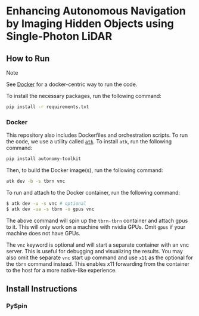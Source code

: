 # Enhancing Autonomous Navigation by Imaging Hidden Objects using Single-Photon LiDAR

## How to Run

> [!NOTE]
> See [Docker](#docker) for a docker-centric way to run the code.

To install the necessary packages, run the following command:

```bash
pip install -r requirements.txt
```

### Docker

This repository also includes Dockerfiles and orchestration scripts. To run the code, we use a utility called [`atk`](https://projects.sbel.org/autonomy-toolkit). To install `atk`, run the following command:

```bash
pip install autonomy-toolkit
```

Then, to build the Docker image(s), run the following command:

```bash
atk dev -b -s tbrn vnc
```

To run and attach to the Docker container, run the following command:

```bash
$ atk dev -u -s vnc # optional
$ atk dev -ua -s tbrn -o gpus vnc
```

The above command will spin up the `tbrn-tbrn` container and attach gpus to it. This will only work on a machine with nvidia GPUs. Omit `gpus` if your machine does not have GPUs.

The `vnc` keyword is optional and will start a separate container with an vnc server. This is useful for debugging and visualizing the results. You may also omit the separate `vnc` start up command and use `x11` as the optional for the `tbrn` command instead. This enables x11 forwarding from the container to the host for a more native-like experience.

## Install Instructions

### PySpin